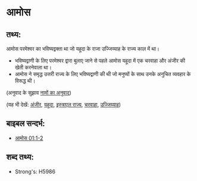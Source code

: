 # आमोस #

## तथ्य: ##

आमोस परमेश्वर का भविष्यद्वक्ता था जो यहूदा के राजा उज्जिय्याह के राज्य काल में था।

* भविष्यद्वाणी के लिए परमेश्वर द्वारा बुलाए जाने से पहले आमोस यहूदा में एक चरवाहा और अंजीर की खेती करनेवाला था।
* आमोस ने समृद्ध उत्तरी राज्य के लिए भविष्यद्वाणी की थी जो मनुष्यों के साथ उनके अनुचित व्यवहार के विरूद्ध थी।

(अनुवाद के सुझाव [नामों का अनुवाद](rc://hi/ta/man/translate/translate-names))

(यह भी देखें: [अंजीर](../other/fig.md), [यहूदा](../names/judah.md), [इस्त्राएल राज्य](../names/kingdomofisrael.md), [चरवाहा](../other/shepherd.md), [उज्जिय्याह](../names/uzziah.md))

## बाइबल सन्दर्भ: ##

* [आमोस 01:1-2](rc://hi/tn/help/amo/01/01)

## शब्द तथ्य: ##

* Strong's: H5986
